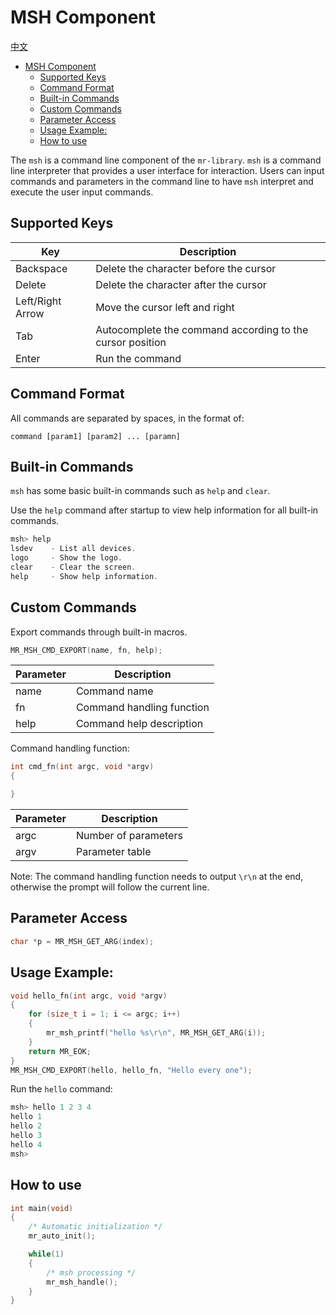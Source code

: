 # MSH Component

[中文](msh.md)

<!-- TOC -->
* [MSH Component](#msh-component)
  * [Supported Keys](#supported-keys)
  * [Command Format](#command-format)
  * [Built-in Commands](#built-in-commands)
  * [Custom Commands](#custom-commands)
  * [Parameter Access](#parameter-access)
  * [Usage Example:](#usage-example)
  * [How to use](#how-to-use)
<!-- TOC -->

The `msh` is a command line component of the `mr-library`. `msh` is a command line interpreter that provides a user
interface for interaction. Users can input commands and parameters in the command line to have `msh` interpret and
execute the user input commands.

## Supported Keys

| Key              | Description                                               |
| ---------------- | --------------------------------------------------------- |
| Backspace        | Delete the character before the cursor                    |
| Delete           | Delete the character after the cursor                     |
| Left/Right Arrow | Move the cursor left and right                            |
| Tab              | Autocomplete the command according to the cursor position |
| Enter            | Run the command                                           |

## Command Format

All commands are separated by spaces, in the format of:

`command [param1] [param2] ... [paramn]`

## Built-in Commands

`msh` has some basic built-in commands such as `help` and `clear`.

Use the `help` command after startup to view help information for all built-in commands.

```c
msh> help
lsdev    - List all devices.
logo     - Show the logo.
clear    - Clear the screen.
help     - Show help information.
```

## Custom Commands

Export commands through built-in macros.

```c
MR_MSH_CMD_EXPORT(name, fn, help);
```

| Parameter | Description               |
| --------- | ------------------------- |
| name      | Command name              |
| fn        | Command handling function |
| help      | Command help description  |

Command handling function:

```c
int cmd_fn(int argc, void *argv)
{

}
```

| Parameter | Description          |
| --------- | -------------------- |
| argc      | Number of parameters |
| argv      | Parameter table      |

Note: The command handling function needs to output `\r\n` at the end, otherwise the prompt will follow the current
line.

## Parameter Access

```c
char *p = MR_MSH_GET_ARG(index);
```

## Usage Example:

```c
void hello_fn(int argc, void *argv)
{
    for (size_t i = 1; i <= argc; i++)
    {
        mr_msh_printf("hello %s\r\n", MR_MSH_GET_ARG(i));
    }
    return MR_EOK;
}
MR_MSH_CMD_EXPORT(hello, hello_fn, "Hello every one");
```

Run the `hello` command:

```c
msh> hello 1 2 3 4
hello 1
hello 2
hello 3
hello 4
msh>
```

## How to use

```c
int main(void)
{
    /* Automatic initialization */
    mr_auto_init();

    while(1)
    {
        /* msh processing */
        mr_msh_handle();
    }
}
```

